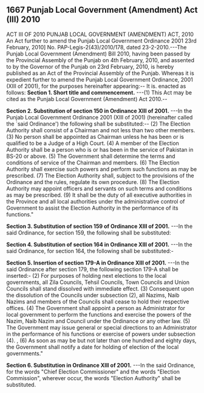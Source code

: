 ## 1667 Punjab Local Government (Amendment) Act (III) 2010
 
ACT III OF 2010
PUNJAB LOCAL GOVERNMENT (AMENDMENT) ACT, 2010
An Act further to amend the Punjab Local
Government Ordinance 2001
23rd February, 2010]
No. PAP-Legis-2(43)/2010/178, dated 23-2-2010.---The Punjab Local Government (Amendment) Bill 2010, having been passed by the Provincial Assembly of the Punjab on 4th February, 2010, and assented to by the Governor of the Punjab on 23rd February, 2010, is hereby published as an Act of the Provincial Assembly of the Punjab.
Whereas it is expedient further to amend the Punjab Local Government Ordinance, 2001 (XIII of 2001), for the purposes hereinafter appearing:--
It is. enacted as follows:
**Section 1. Short title and commencement.**
---(1) This Act may be cited as the Punjab Local Government (Amendment) Act 2010.--


**Section 2. Substitution of section 150 in Ordinance XIII of 2001.**
---In the Punjab Local Government Ordinance 2001 (XIII of 2001) (hereinafter called the `said Ordinance') the following shall be substituted:--
   (2) The Election Authority shall consist of a Chairman and not less than two other members.
   (3) No person shall be appointed as Chairman unless he has been or is qualified to be a Judge of a High Court.
   (4) A member of the Election Authority shall be a person who is or has been in the service of Pakistan in BS-20 or above.
   (5) The Government shall determine the terms and conditions of service of the Chairman and members.
   (6) The Election Authority shall exercise such powers and perform such functions as may be prescribed.
   (7) The Election Authority shall, subject to the provisions of the Ordinance and the rules, regulate its own procedure.
   (8) The Election Authority may appoint officers and servants on such terms and conditions as may be prescribed.
   (9) It shall be the duty of all executive authorities in the Province and all local authorities under the administrative control of Government to assist the Election Authority in the performance of its functions."

 

**Section 3. Substitution of section 159 of Ordinance XIII of 2001.**
 ---In the said Ordinance, for section 159, the following shall be substituted:

 

**Section 4. Substitution of section 164 in Ordinance XIII of 2001.**
---In the said Ordinance, for section 164, the following shall be substituted:-

 

**Section 5. Insertion of section 179-A in Ordinance XIII of 2001.**
---In the said Ordinance after section 179, the following section 179-A shall be inserted:-
   (2) For purposes of holding next elections to the local governments, all Zila Councils, Tehsil Councils, Town Councils and Union Councils shall stand dissolved with immediate effect.
   (3) Consequent upon the dissolution of the Councils under subsection (2), all Nazims, Naib Nazims and members of the Councils shall cease to hold their respective offices.
   (4) The Government shall appoint a person as Administrator for local government to perform the functions and exercise the powers of the Nazim, Naib Nazim and Council under the Ordinance or any other law.
   (5) The Government may issue general or special directions to an Administrator in the performance of his functions or exercise of powers under subsection (4). ,
   (6) As soon as may be but not later than one hundred and eighty days, the Government shall notify a date for holding of election of the local governments."

 

**Section 6. Substitution in Ordinance XIII of 2001.**
---In the said Ordinance, for the words "Chief Election Commissioner" and the words "Election Commission", wherever occur, the words "Election Authority" shall be substituted.

